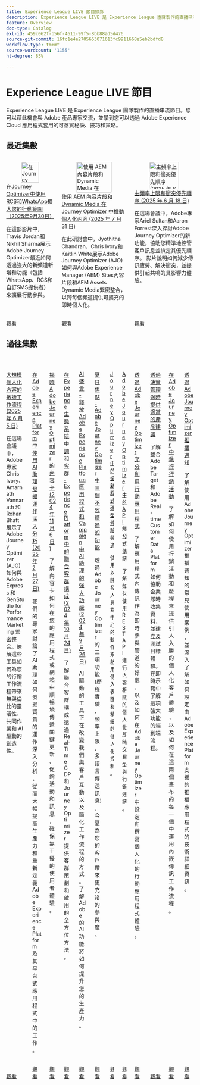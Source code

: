 ```yaml
---
title: Experience League LIVE 節目錄影
description: Experience League LIVE 是 Experience League 團隊製作的直播串流節目。您可以藉此機會與 Adobe 產品專家交流，並學到您可以透過 Adobe Experience Cloud 應用程式套用的可落實秘訣、技巧和策略。
feature: Overview
doc-type: Catalog
exl-id: 459c062f-b56f-4611-99f5-8bb88ad5d476
source-git-commit: 16fc1e4e2705663071613fc9911668e5eb2bdfd8
workflow-type: tm+mt
source-wordcount: '1155'
ht-degree: 85%

---
```


# Experience League LIVE 節目

Experience League LIVE 是 Experience League 團隊製作的直播串流節目。您可以藉此機會與 Adobe 產品專家交流，並學到您可以透過 Adobe Experience Cloud 應用程式套用的可落實秘訣、技巧和策略。

## 最近集數

<!-- CARDS
* https://experienceleague.adobe.com/en/docs/events/experience-league-live-recordings/episodes/exl-live-episode-09-30-25
    {title = Expand your mobile reach with RCS and WhatsApp in Journey Optimizer (September 30th 2025)}
    {description = IN this show Travis Jordan and Nikhil Sharma demonstrate how Adobe Journey Optimizer has recently expanded mobile engagement with powerful new channel additions and functionality, including WhatsApp, RCS, and Custom SMS Provider.}
* https://experienceleague.adobe.com/en/docs/events/experience-league-live-recordings/episodes/exl-live-episode-07-31-25
    {title = Fueling Personalized Content in Journey Optimizer with AEM Content Fragments and Dynamic Media (July 31 2025)}
    {description = In this session, Jyothitha Chandran, Chris Ivory, and Kaitlin White showcase how Adobe Journey Optimizer (AJO) integrates seamlessly with Adobe Experience Manager (AEM) Sites Content Fragments and AEM Assets Dynamic Media to deliver scalable, real-time personalization across every channel.}
* https://experienceleague.adobe.com/en/docs/events/experience-league-live-recordings/episodes/exl-live-episode-06-18-25
  {title = Master Frequency Capping & Conflict Prioritization (June 18, 2025)}
  {description = In this session, Adobe experts Ariel Sultan and Aaron Forrest dive into new features in Adobe Journey Optimizer to help you govern and prioritize customer messages with precision. They show how to reduce messaging fatigue, resolve conflicts, and deliver impactful experiences that resonate. }
-->
<!-- START CARDS HTML - DO NOT MODIFY BY HAND -->
<div class="columns">
    <div class="column is-half-tablet is-half-desktop is-one-third-widescreen" aria-label="Expand your mobile reach with RCS and WhatsApp in Journey Optimizer (September 30th 2025)">
        <div class="card" style="height: 100%; display: flex; flex-direction: column; height: 100%;">
            <div class="card-image">
                <figure class="image x-is-16by9">
                    <a href="https://experienceleague.adobe.com/en/docs/events/experience-league-live-recordings/episodes/exl-live-episode-09-30-25" title="在Journey Optimizer中使用RCS和WhatsApp擴大您的行動觸及率（2025年9月30日）" target="_blank" rel="referrer">
                        <img class="is-bordered-r-small" src="https://video.tv.adobe.com/v/3475370/?format=jpeg&nocache=1759532704698" alt="在Journey Optimizer中使用RCS和WhatsApp擴大您的行動觸及率（2025年9月30日）"
                             style="width: 100%; aspect-ratio: 16 / 9; object-fit: cover; overflow: hidden; display: block; margin: auto;">
                    </a>
                </figure>
            </div>
            <div class="card-content is-padded-small" style="display: flex; flex-direction: column; flex-grow: 1; justify-content: space-between;">
                <div class="top-card-content">
                    <p class="headline is-size-6 has-text-weight-bold">
                        <a href="https://experienceleague.adobe.com/en/docs/events/experience-league-live-recordings/episodes/exl-live-episode-09-30-25" target="_blank" rel="referrer" title="在Journey Optimizer中使用RCS和WhatsApp擴大您的行動觸及率（2025年9月30日）">在Journey Optimizer中使用RCS和WhatsApp擴大您的行動範圍（2025年9月30日）</a>
                    </p>
                    <p class="is-size-6">在這部影片中，Travis Jordan和Nikhil Sharma展示Adobe Journey Optimizer最近如何透過強大的新頻道新增和功能（包括WhatsApp、RCS和自訂SMS提供者）來擴展行動參與。</p>
                </div>
                <a href="https://experienceleague.adobe.com/en/docs/events/experience-league-live-recordings/episodes/exl-live-episode-09-30-25" target="_blank" rel="referrer" class="spectrum-Button spectrum-Button--outline spectrum-Button--primary spectrum-Button--sizeM" style="align-self: flex-start; margin-top: 1rem;">
                    <span class="spectrum-Button-label has-no-wrap has-text-weight-bold">觀看</span>
                </a>
            </div>
        </div>
    </div>
    <div class="column is-half-tablet is-half-desktop is-one-third-widescreen" aria-label="Fueling Personalized Content in Journey Optimizer with AEM Content Fragments and Dynamic Media (July 31 2025)">
        <div class="card" style="height: 100%; display: flex; flex-direction: column; height: 100%;">
            <div class="card-image">
                <figure class="image x-is-16by9">
                    <a href="https://experienceleague.adobe.com/zh-hant/docs/events/experience-league-live-recordings/episodes/exl-live-episode-07-31-25" title="使用 AEM 內容片段和 Dynamic Media 在 Journey Optimizer 中推動個人化內容 (2025 年 7 月 31 日)" target="_blank" rel="referrer">
                        <img class="is-bordered-r-small" src="https://video.tv.adobe.com/v/3470355/?format=jpeg&nocache=1759532704690" alt="使用 AEM 內容片段和 Dynamic Media 在 Journey Optimizer 中推動個人化內容 (2025 年 7 月 31 日)"
                             style="width: 100%; aspect-ratio: 16 / 9; object-fit: cover; overflow: hidden; display: block; margin: auto;">
                    </a>
                </figure>
            </div>
            <div class="card-content is-padded-small" style="display: flex; flex-direction: column; flex-grow: 1; justify-content: space-between;">
                <div class="top-card-content">
                    <p class="headline is-size-6 has-text-weight-bold">
                        <a href="https://experienceleague.adobe.com/zh-hant/docs/events/experience-league-live-recordings/episodes/exl-live-episode-07-31-25" target="_blank" rel="referrer" title="使用 AEM 內容片段和 Dynamic Media 在 Journey Optimizer 中推動個人化內容 (2025 年 7 月 31 日)">使用 AEM 內容片段和 Dynamic Media 在 Journey Optimizer 中推動個人化內容 (2025 年 7 月 31 日)</a>
                    </p>
                    <p class="is-size-6">在此研討會中，Jyothitha Chandran、Chris Ivory和Kaitlin White展示Adobe Journey Optimizer (AJO)如何與Adobe Experience Manager (AEM) Sites內容片段和AEM Assets Dynamic Media緊密整合，以跨每個頻道提供可擴充的即時個人化。</p>
                </div>
                <a href="https://experienceleague.adobe.com/zh-hant/docs/events/experience-league-live-recordings/episodes/exl-live-episode-07-31-25" target="_blank" rel="referrer" class="spectrum-Button spectrum-Button--outline spectrum-Button--primary spectrum-Button--sizeM" style="align-self: flex-start; margin-top: 1rem;">
                    <span class="spectrum-Button-label has-no-wrap has-text-weight-bold">觀看</span>
                </a>
            </div>
        </div>
    </div>
    <div class="column is-half-tablet is-half-desktop is-one-third-widescreen" aria-label="Master Frequency Capping & Conflict Prioritization (June 18, 2025)">
        <div class="card" style="height: 100%; display: flex; flex-direction: column; height: 100%;">
            <div class="card-image">
                <figure class="image x-is-16by9">
                    <a href="https://experienceleague.adobe.com/zh-hant/docs/events/experience-league-live-recordings/episodes/exl-live-episode-06-18-25" title="主頻率上限和衝突優先順序 (2025 年 6 月 18 日)" target="_blank" rel="referrer">
                        <img class="is-bordered-r-small" src="https://video.tv.adobe.com/v/3464052/?format=jpeg&nocache=1759532704704" alt="主頻率上限和衝突優先順序 (2025 年 6 月 18 日)"
                             style="width: 100%; aspect-ratio: 16 / 9; object-fit: cover; overflow: hidden; display: block; margin: auto;">
                    </a>
                </figure>
            </div>
            <div class="card-content is-padded-small" style="display: flex; flex-direction: column; flex-grow: 1; justify-content: space-between;">
                <div class="top-card-content">
                    <p class="headline is-size-6 has-text-weight-bold">
                        <a href="https://experienceleague.adobe.com/zh-hant/docs/events/experience-league-live-recordings/episodes/exl-live-episode-06-18-25" target="_blank" rel="referrer" title="主頻率上限和衝突優先順序 (2025 年 6 月 18 日)">主頻率上限和衝突優先順序 (2025 年 6 月 18 日)</a>
                    </p>
                    <p class="is-size-6">在這場會議中，Adobe專家Ariel Sultan和Aaron Forrest深入探討Adobe Journey Optimizer的新功能，協助您精準地控管客戶訊息並排定其優先順序。 影片說明如何減少傳訊疲勞、解決衝突，並提供引起共鳴的具影響力體驗。</p>
                </div>
                <a href="https://experienceleague.adobe.com/zh-hant/docs/events/experience-league-live-recordings/episodes/exl-live-episode-06-18-25" target="_blank" rel="referrer" class="spectrum-Button spectrum-Button--outline spectrum-Button--primary spectrum-Button--sizeM" style="align-self: flex-start; margin-top: 1rem;">
                    <span class="spectrum-Button-label has-no-wrap has-text-weight-bold">觀看</span>
                </a>
            </div>
        </div>
    </div>
</div>
<!-- END CARDS HTML - DO NOT MODIFY BY HAND -->



## 過往集數

<!-- CARDS
* https://experienceleague.adobe.com/en/docs/events/experience-league-live-recordings/episodes/exl-live-episode-40-2024-10-24
     {title = Agile Workflows for Personalized Content at Scale (June 05, 2025)}
     {description = In this session, Adobe experts Chris Ivory, Amarnath Vannarath, and Rohan Bhatt showcase how Adobe Journey Optimizer (AJO) seamlessly integrates with Adobe Express and GenStudio for Performance Marketing. Learn how these tools bring unparalleled flexibility, collaboration, and AI-powered creativity to your marketing workflows.}
* https://experienceleague.adobe.com/en/docs/events/experience-league-live-recordings/episodes/exl-live-episode-02-27-25
     {title = Unlocking operational insights with AI Assistant in Adobe Experience Platform (February 27, 2025)}
     {description = ur experts discussed how AI Assistant can unlock valuable operational insights, boosting productivity and redefining work in Adobe Experience Platform and its platform-based applications.}
* https://experienceleague.adobe.com/en/docs/events/experience-league-live-recordings/episodes/exl-live-episode-10-30-24
  {title = Unveiling Content Cards for Adobe Journey Optimizer (November 6, 2024)}
  {description = Learn how Content Cards deliver key updates, promotions, and messages seamlessly within your app or website, ensuring a non-intrusive user experience. }
* https://experienceleague.adobe.com/en/docs/events/experience-league-live-recordings/episodes/exl-live-episode-40-2024-10-24
     {title = Harmonize Audiences in Experience Ecosystems - Federated Audience Composition in Experience Platform (October 24, 2024)}
     {description = Learn about Federated Audience Composition provides a comprehensive approach to audience curation and activation with Real-Time CDP and Journey Optimizer.}
* https://experienceleague.adobe.com/en/docs/events/experience-league-live-recordings/episodes/exl-live-episode-09-26-24
    {title = AI Bash - Unlocking the Power of AI Assistant in Adobe Experience Platform Applications and Campaign (September 26, 2024)}
    {description = AI-driven tools are transforming the way we engage customers and streamline workflows. Learn how Adobe's AI capabilities will accelerate your productivity.}
* https://experienceleague.adobe.com/en/docs/events/experience-league-live-recordings/episodes/exl-live-episode-08-28-24 
* https://experienceleague.adobe.com/en/docs/events/experience-league-live-recordings/episodes/exl-live-episode-04-24-24
* https://experienceleague.adobe.com/docs/events/experience-league-live-recordings/episodes/exl-live-episode-8-23-23.html?lang=en 
* https://experienceleague.adobe.com/docs/events/experience-league-live-recordings/episodes/exl-live-episode-5-24-23.html?lang=en
* https://experienceleague.adobe.com/docs/events/experience-league-live-recordings/episodes/exl-live-episode-10-25-22.html?lang=en
  {description = Learn how integrating Adobe Target and Adobe Real-time Customer Data Platform can help businesses collect data in real time, and create and test targeted experiences. See the end to end process of this powerful capability in a live demonstration.}
* https://experienceleague.adobe.com/docs/events/experience-league-live-recordings/episodes/exl-live-episode-09-22-22.html?lang=en
    {description = Learn how to use both Campaigns and Journeys to deliver compelling personalized customer experiences and how the in-line messaging workflow is leveraged in each of these two canvases.}
* https://experienceleague.adobe.com/docs/events/experience-league-live-recordings/episodes/exl-live-episode-05-12-22.html?lang=en
    {description = Learn about the common use cases for push notification with Adobe Journey Optimizer and dive into the technical details on how to configure an app for Push powered by Adobe Experience Platform.}
-->
<!-- START CARDS HTML - DO NOT MODIFY BY HAND -->
<div class="columns">
    <div class="column is-half-tablet is-half-desktop is-one-third-widescreen" aria-label="Agile Workflows for Personalized Content at Scale (June 05, 2025)">
        <div class="card" style="height: 100%; display: flex; flex-direction: column; height: 100%;">
            <div class="card-image">
                <figure class="image x-is-16by9">
                    <a href="https://experienceleague.adobe.com/zh-hant/docs/events/experience-league-live-recordings/episodes/exl-live-episode-40-2024-10-24" title="大規模個人化內容的敏捷工作流程 (2025 年 6 月 5 日)" target="_blank" rel="referrer">
                        <img class="is-bordered-r-small" src="https://video.tv.adobe.com/v/3436457?format=jpeg&nocache=1759532705276" alt="大規模個人化內容的敏捷工作流程 (2025 年 6 月 5 日)"
                             style="width: 100%; aspect-ratio: 16 / 9; object-fit: cover; overflow: hidden; display: block; margin: auto;">
                    </a>
                </figure>
            </div>
            <div class="card-content is-padded-small" style="display: flex; flex-direction: column; flex-grow: 1; justify-content: space-between;">
                <div class="top-card-content">
                    <p class="headline is-size-6 has-text-weight-bold">
                        <a href="https://experienceleague.adobe.com/zh-hant/docs/events/experience-league-live-recordings/episodes/exl-live-episode-40-2024-10-24" target="_blank" rel="referrer" title="大規模個人化內容的敏捷工作流程 (2025 年 6 月 5 日)">大規模個人化內容的敏捷工作流程 (2025 年 6 月 5 日)</a>
                    </p>
                    <p class="is-size-6">在這場會議中，Adobe 專家 Chris Ivory、Amarnath Vannarath 和 Rohan Bhatt 展示了 Adobe Journey Optimizer (AJO) 如何與 Adobe Express 和 GenStudio for Performance Marketing 緊密整合。瞭解這些工具如何為您的行銷工作流程帶來無與倫比的靈活性、共同作業和 AI 驅動的創造性。</p>
                </div>
                <a href="https://experienceleague.adobe.com/zh-hant/docs/events/experience-league-live-recordings/episodes/exl-live-episode-40-2024-10-24" target="_blank" rel="referrer" class="spectrum-Button spectrum-Button--outline spectrum-Button--primary spectrum-Button--sizeM" style="align-self: flex-start; margin-top: 1rem;">
                    <span class="spectrum-Button-label has-no-wrap has-text-weight-bold">觀看</span>
                </a>
            </div>
        </div>
    </div>
    <div class="column is-half-tablet is-half-desktop is-one-third-widescreen" aria-label="Unlocking operational insights with AI Assistant in Adobe Experience Platform (February 27, 2025)">
        <div class="card" style="height: 100%; display: flex; flex-direction: column; height: 100%;">
            <div class="card-image">
                <figure class="image x-is-16by9">
                    <a href="https://experienceleague.adobe.com/zh-hant/docs/events/experience-league-live-recordings/episodes/exl-live-episode-02-27-25" title="在 Adobe Experience Platform 中使用 AI 助理發掘運作深入分析 (2025 年 2 月 27 日)" target="_blank" rel="referrer">
                        <img class="is-bordered-r-small" src="https://video.tv.adobe.com/v/3448635/?format=jpeg&nocache=1759532705318" alt="在 Adobe Experience Platform 中使用 AI 助理發掘運作深入分析 (2025 年 2 月 27 日)"
                             style="width: 100%; aspect-ratio: 16 / 9; object-fit: cover; overflow: hidden; display: block; margin: auto;">
                    </a>
                </figure>
            </div>
            <div class="card-content is-padded-small" style="display: flex; flex-direction: column; flex-grow: 1; justify-content: space-between;">
                <div class="top-card-content">
                    <p class="headline is-size-6 has-text-weight-bold">
                        <a href="https://experienceleague.adobe.com/zh-hant/docs/events/experience-league-live-recordings/episodes/exl-live-episode-02-27-25" target="_blank" rel="referrer" title="在 Adobe Experience Platform 中使用 AI 助理發掘運作深入分析 (2025 年 2 月 27 日)">在 Adobe Experience Platform 中使用 AI 助理發掘運作深入分析 (2025 年 2 月 27 日)</a>
                    </p>
                    <p class="is-size-6">我們的專家討論了 AI 助理如何發掘寶貴的運作深入分析，從而大幅提高生產力和重新定義 Adobe Experience Platform 及其平台式應用程式中的工作。</p>
                </div>
                <a href="https://experienceleague.adobe.com/zh-hant/docs/events/experience-league-live-recordings/episodes/exl-live-episode-02-27-25" target="_blank" rel="referrer" class="spectrum-Button spectrum-Button--outline spectrum-Button--primary spectrum-Button--sizeM" style="align-self: flex-start; margin-top: 1rem;">
                    <span class="spectrum-Button-label has-no-wrap has-text-weight-bold">觀看</span>
                </a>
            </div>
        </div>
    </div>
    <div class="column is-half-tablet is-half-desktop is-one-third-widescreen" aria-label="Unveiling Content Cards for Adobe Journey Optimizer (November 6, 2024)">
        <div class="card" style="height: 100%; display: flex; flex-direction: column; height: 100%;">
            <div class="card-image">
                <figure class="image x-is-16by9">
                    <a href="https://experienceleague.adobe.com/zh-hant/docs/events/experience-league-live-recordings/episodes/exl-live-episode-10-30-24" title="揭曉 Adobe Journey Optimizer 的內容卡 (2024 年 11 月 6 日)" target="_blank" rel="referrer">
                        <img class="is-bordered-r-small" src="https://video.tv.adobe.com/v/3436281/?format=jpeg&nocache=1759532705311" alt="揭曉 Adobe Journey Optimizer 的內容卡 (2024 年 11 月 6 日)"
                             style="width: 100%; aspect-ratio: 16 / 9; object-fit: cover; overflow: hidden; display: block; margin: auto;">
                    </a>
                </figure>
            </div>
            <div class="card-content is-padded-small" style="display: flex; flex-direction: column; flex-grow: 1; justify-content: space-between;">
                <div class="top-card-content">
                    <p class="headline is-size-6 has-text-weight-bold">
                        <a href="https://experienceleague.adobe.com/zh-hant/docs/events/experience-league-live-recordings/episodes/exl-live-episode-10-30-24" target="_blank" rel="referrer" title="揭曉 Adobe Journey Optimizer 的內容卡 (2024 年 11 月 6 日)">揭曉 Adobe Journey Optimizer 的內容卡 (2024 年 11 月 6 日)</a>
                    </p>
                    <p class="is-size-6">了解內容卡如何在您的應用程式或網站中順暢地傳遞關鍵更新、促銷活動和訊息，確保無干擾的使用者體驗。</p>
                </div>
                <a href="https://experienceleague.adobe.com/zh-hant/docs/events/experience-league-live-recordings/episodes/exl-live-episode-10-30-24" target="_blank" rel="referrer" class="spectrum-Button spectrum-Button--outline spectrum-Button--primary spectrum-Button--sizeM" style="align-self: flex-start; margin-top: 1rem;">
                    <span class="spectrum-Button-label has-no-wrap has-text-weight-bold">觀看</span>
                </a>
            </div>
        </div>
    </div>
    <div class="column is-half-tablet is-half-desktop is-one-third-widescreen" aria-label="Harmonize Audiences in Experience Ecosystems - Federated Audience Composition in Experience Platform (October 24, 2024)">
        <div class="card" style="height: 100%; display: flex; flex-direction: column; height: 100%;">
            <div class="card-image">
                <figure class="image x-is-16by9">
                    <a href="https://experienceleague.adobe.com/zh-hant/docs/events/experience-league-live-recordings/episodes/exl-live-episode-40-2024-10-24" title="在 Experience 生態系統中調和客群 - Experience Platform 中的聯合客群構成 (2024 年 10 月 24 日)" target="_blank" rel="referrer">
                        <img class="is-bordered-r-small" src="https://video.tv.adobe.com/v/3436457?format=jpeg&nocache=1759532705300" alt="在 Experience 生態系統中調和客群 - Experience Platform 中的聯合客群構成 (2024 年 10 月 24 日)"
                             style="width: 100%; aspect-ratio: 16 / 9; object-fit: cover; overflow: hidden; display: block; margin: auto;">
                    </a>
                </figure>
            </div>
            <div class="card-content is-padded-small" style="display: flex; flex-direction: column; flex-grow: 1; justify-content: space-between;">
                <div class="top-card-content">
                    <p class="headline is-size-6 has-text-weight-bold">
                        <a href="https://experienceleague.adobe.com/zh-hant/docs/events/experience-league-live-recordings/episodes/exl-live-episode-40-2024-10-24" target="_blank" rel="referrer" title="在 Experience 生態系統中調和客群 - Experience Platform 中的聯合客群構成 (2024 年 10 月 24 日)">在 Experience 生態系統中調和客群 - Experience Platform 中的聯合客群構成 (2024 年 10 月 24 日)</a>
                    </p>
                    <p class="is-size-6">了解聯合客群構成透過 Real-Time CDP 和 Journey Optimizer 提供客群策劃和啟用的全方位方法。</p>
                </div>
                <a href="https://experienceleague.adobe.com/zh-hant/docs/events/experience-league-live-recordings/episodes/exl-live-episode-40-2024-10-24" target="_blank" rel="referrer" class="spectrum-Button spectrum-Button--outline spectrum-Button--primary spectrum-Button--sizeM" style="align-self: flex-start; margin-top: 1rem;">
                    <span class="spectrum-Button-label has-no-wrap has-text-weight-bold">觀看</span>
                </a>
            </div>
        </div>
    </div>
    <div class="column is-half-tablet is-half-desktop is-one-third-widescreen" aria-label="AI Bash - Unlocking the Power of AI Assistant in Adobe Experience Platform Applications and Campaign (September 26, 2024)">
        <div class="card" style="height: 100%; display: flex; flex-direction: column; height: 100%;">
            <div class="card-image">
                <figure class="image x-is-16by9">
                    <a href="https://experienceleague.adobe.com/zh-hant/docs/events/experience-league-live-recordings/episodes/exl-live-episode-09-26-24" title="AI 盛會 - 釋放 Adobe Experience Platform 應用程式和 Campaign 中 AI 助理的強大功能 (2024 年 9 月 26 日)" target="_blank" rel="referrer">
                        <img class="is-bordered-r-small" src="https://video.tv.adobe.com/v/3434781/?format=jpeg&nocache=1759532705294" alt="AI 盛會 - 釋放 Adobe Experience Platform 應用程式和 Campaign 中 AI 助理的強大功能 (2024 年 9 月 26 日)"
                             style="width: 100%; aspect-ratio: 16 / 9; object-fit: cover; overflow: hidden; display: block; margin: auto;">
                    </a>
                </figure>
            </div>
            <div class="card-content is-padded-small" style="display: flex; flex-direction: column; flex-grow: 1; justify-content: space-between;">
                <div class="top-card-content">
                    <p class="headline is-size-6 has-text-weight-bold">
                        <a href="https://experienceleague.adobe.com/zh-hant/docs/events/experience-league-live-recordings/episodes/exl-live-episode-09-26-24" target="_blank" rel="referrer" title="AI 盛會 - 釋放 Adobe Experience Platform 應用程式和 Campaign 中 AI 助理的強大功能 (2024 年 9 月 26 日)">AI 盛會 - 釋放 Adobe Experience Platform 應用程式和 Campaign 中 AI 助理的強大功能 (2024 年 9 月 26 日)</a>
                    </p>
                    <p class="is-size-6">AI 驅動的工具正在改變我們與客戶互動以及簡化工作流程的方式。了解 Adobe 的 AI 功能將如何提升您的生產力。</p>
                </div>
                <a href="https://experienceleague.adobe.com/zh-hant/docs/events/experience-league-live-recordings/episodes/exl-live-episode-09-26-24" target="_blank" rel="referrer" class="spectrum-Button spectrum-Button--outline spectrum-Button--primary spectrum-Button--sizeM" style="align-self: flex-start; margin-top: 1rem;">
                    <span class="spectrum-Button-label has-no-wrap has-text-weight-bold">觀看</span>
                </a>
            </div>
        </div>
    </div>
    <div class="column is-half-tablet is-half-desktop is-one-third-widescreen" aria-label="Summer Spotlight - Three must try features in Adobe Journey Optimizer">
        <div class="card" style="height: 100%; display: flex; flex-direction: column; height: 100%;">
            <div class="card-image">
                <figure class="image x-is-16by9">
                    <a href="https://experienceleague.adobe.com/zh-hant/docs/events/experience-league-live-recordings/episodes/exl-live-episode-08-28-24" title="夏日焦點 - Adobe Journey Optimizer 中三個不容錯過的功能" target="_blank" rel="referrer">
                        <img class="is-bordered-r-small" src="https://video.tv.adobe.com/v/3433225/?format=jpeg&nocache=1759532705323" alt="夏日焦點 - Adobe Journey Optimizer 中三個不容錯過的功能"
                             style="width: 100%; aspect-ratio: 16 / 9; object-fit: cover; overflow: hidden; display: block; margin: auto;">
                    </a>
                </figure>
            </div>
            <div class="card-content is-padded-small" style="display: flex; flex-direction: column; flex-grow: 1; justify-content: space-between;">
                <div class="top-card-content">
                    <p class="headline is-size-6 has-text-weight-bold">
                        <a href="https://experienceleague.adobe.com/zh-hant/docs/events/experience-league-live-recordings/episodes/exl-live-episode-08-28-24" target="_blank" rel="referrer" title="夏日焦點 - Adobe Journey Optimizer 中三個不容錯過的功能">夏日焦點 - Adobe Journey Optimizer 中三個不容錯過的功能</a>
                    </p>
                    <p class="is-size-6">透過 Adobe Journey Optimizer 的三項功能 (歷程實驗、頻率上限、多語言傳送訊息)，今夏為您的客戶帶來更充裕的參與度。</p>
                </div>
                <a href="https://experienceleague.adobe.com/zh-hant/docs/events/experience-league-live-recordings/episodes/exl-live-episode-08-28-24" target="_blank" rel="referrer" class="spectrum-Button spectrum-Button--outline spectrum-Button--primary spectrum-Button--sizeM" style="align-self: flex-start; margin-top: 1rem;">
                    <span class="spectrum-Button-label has-no-wrap has-text-weight-bold">觀看</span>
                </a>
            </div>
        </div>
    </div>
    <div class="column is-half-tablet is-half-desktop is-one-third-widescreen" aria-label="New Code-Based Experience Channel in Journey Optimizer">
        <div class="card" style="height: 100%; display: flex; flex-direction: column; height: 100%;">
            <div class="card-image">
                <figure class="image x-is-16by9">
                    <a href="https://experienceleague.adobe.com/zh-hant/docs/events/experience-league-live-recordings/episodes/exl-live-episode-04-24-24" title="Journey Optimizer 的全新程式碼型體驗頻道" target="_blank" rel="referrer">
                        <img class="is-bordered-r-small" src="https://video.tv.adobe.com/v/3428095/?format=jpeg&nocache=1759532705305" alt="Journey Optimizer 的全新程式碼型體驗頻道"
                             style="width: 100%; aspect-ratio: 16 / 9; object-fit: cover; overflow: hidden; display: block; margin: auto;">
                    </a>
                </figure>
            </div>
            <div class="card-content is-padded-small" style="display: flex; flex-direction: column; flex-grow: 1; justify-content: space-between;">
                <div class="top-card-content">
                    <p class="headline is-size-6 has-text-weight-bold">
                        <a href="https://experienceleague.adobe.com/zh-hant/docs/events/experience-league-live-recordings/episodes/exl-live-episode-04-24-24" target="_blank" rel="referrer" title="Journey Optimizer 的全新程式碼型體驗頻道">Journey Optimizer 中的全新程式碼型體驗頻道</a>
                    </p>
                    <p class="is-size-6">使用以開發人員為中心的動作來啟用傳入表面和精細的個人化控制。</p>
                </div>
                <a href="https://experienceleague.adobe.com/zh-hant/docs/events/experience-league-live-recordings/episodes/exl-live-episode-04-24-24" target="_blank" rel="referrer" class="spectrum-Button spectrum-Button--outline spectrum-Button--primary spectrum-Button--sizeM" style="align-self: flex-start; margin-top: 1rem;">
                    <span class="spectrum-Button-label has-no-wrap has-text-weight-bold">觀看</span>
                </a>
            </div>
        </div>
    </div>
    <div class="column is-half-tablet is-half-desktop is-one-third-widescreen" aria-label="API Triggered Messaging in Adobe Journey Optimizer">
        <div class="card" style="height: 100%; display: flex; flex-direction: column; height: 100%;">
            <div class="card-image">
                <figure class="image x-is-16by9">
                    <a href="https://experienceleague.adobe.com/docs/events/experience-league-live-recordings/episodes/exl-live-episode-8-23-23.html?lang=zh-Hant" title="Adobe Journey Optimizer 中的 API 觸發式傳訊" target="_blank" rel="referrer">
                        <img class="is-bordered-r-small" src="https://video.tv.adobe.com/v/3422169/?format=jpeg&nocache=1759532705711" alt="Adobe Journey Optimizer 中的 API 觸發式傳訊"
                             style="width: 100%; aspect-ratio: 16 / 9; object-fit: cover; overflow: hidden; display: block; margin: auto;">
                    </a>
                </figure>
            </div>
            <div class="card-content is-padded-small" style="display: flex; flex-direction: column; flex-grow: 1; justify-content: space-between;">
                <div class="top-card-content">
                    <p class="headline is-size-6 has-text-weight-bold">
                        <a href="https://experienceleague.adobe.com/docs/events/experience-league-live-recordings/episodes/exl-live-episode-8-23-23.html?lang=zh-Hant" target="_blank" rel="referrer" title="Adobe Journey Optimizer 中的 API 觸發式傳訊">Adobe Journey Optimizer 中的 API 觸發式傳訊</a>
                    </p>
                    <p class="is-size-6">了解如何使用 REST API 進行內容相關的個人化即時交易型與行銷通訊。</p>
                </div>
                <a href="https://experienceleague.adobe.com/docs/events/experience-league-live-recordings/episodes/exl-live-episode-8-23-23.html?lang=zh-Hant" target="_blank" rel="referrer" class="spectrum-Button spectrum-Button--outline spectrum-Button--primary spectrum-Button--sizeM" style="align-self: flex-start; margin-top: 1rem;">
                    <span class="spectrum-Button-label has-no-wrap has-text-weight-bold">觀看</span>
                </a>
            </div>
        </div>
    </div>
    <div class="column is-half-tablet is-half-desktop is-one-third-widescreen" aria-label="Maximize your mobile app's potential with Adobe Journey Optimizer">
        <div class="card" style="height: 100%; display: flex; flex-direction: column; height: 100%;">
            <div class="card-image">
                <figure class="image x-is-16by9">
                    <a href="https://experienceleague.adobe.com/docs/events/experience-league-live-recordings/episodes/exl-live-episode-5-24-23.html?lang=zh-Hant" title="透過 Adobe Journey Optimizer 充分利用行動應用程式" target="_blank" rel="referrer">
                        <img class="is-bordered-r-small" src="https://video.tv.adobe.com/v/3419194/?format=jpeg&nocache=1759532705742" alt="透過 Adobe Journey Optimizer 充分利用行動應用程式"
                             style="width: 100%; aspect-ratio: 16 / 9; object-fit: cover; overflow: hidden; display: block; margin: auto;">
                    </a>
                </figure>
            </div>
            <div class="card-content is-padded-small" style="display: flex; flex-direction: column; flex-grow: 1; justify-content: space-between;">
                <div class="top-card-content">
                    <p class="headline is-size-6 has-text-weight-bold">
                        <a href="https://experienceleague.adobe.com/docs/events/experience-league-live-recordings/episodes/exl-live-episode-5-24-23.html?lang=zh-Hant" target="_blank" rel="referrer" title="透過 Adobe Journey Optimizer 充分利用行動應用程式">透過 Adobe Journey Optimizer 充分利用行動應用程式</a>
                    </p>
                    <p class="is-size-6">了解應用程式內傳訊作為即時參與管道的好處，以及如何在 Adobe Journey Optimizer 中設定和撰寫個人化的行動應用程式體驗。</p>
                </div>
                <a href="https://experienceleague.adobe.com/docs/events/experience-league-live-recordings/episodes/exl-live-episode-5-24-23.html?lang=zh-Hant" target="_blank" rel="referrer" class="spectrum-Button spectrum-Button--outline spectrum-Button--primary spectrum-Button--sizeM" style="align-self: flex-start; margin-top: 1rem;">
                    <span class="spectrum-Button-label has-no-wrap has-text-weight-bold">觀看</span>
                </a>
            </div>
        </div>
    </div>
    <div class="column is-half-tablet is-half-desktop is-one-third-widescreen" aria-label="Deliver the right offer at the right time with decision management">
        <div class="card" style="height: 100%; display: flex; flex-direction: column; height: 100%;">
            <div class="card-image">
                <figure class="image x-is-16by9">
                    <a href="https://experienceleague.adobe.com/docs/events/experience-league-live-recordings/episodes/exl-live-episode-10-25-22.html?lang=zh-Hant" title="透過決策管理適時提供適當的產品建議" target="_blank" rel="referrer">
                        <img class="is-bordered-r-small" src="https://video.tv.adobe.com/v/3410560/?format=jpeg&nocache=1759532705823" alt="透過決策管理適時提供適當的產品建議"
                             style="width: 100%; aspect-ratio: 16 / 9; object-fit: cover; overflow: hidden; display: block; margin: auto;">
                    </a>
                </figure>
            </div>
            <div class="card-content is-padded-small" style="display: flex; flex-direction: column; flex-grow: 1; justify-content: space-between;">
                <div class="top-card-content">
                    <p class="headline is-size-6 has-text-weight-bold">
                        <a href="https://experienceleague.adobe.com/docs/events/experience-league-live-recordings/episodes/exl-live-episode-10-25-22.html?lang=zh-Hant" target="_blank" rel="referrer" title="透過決策管理適時提供適當的產品建議">透過決策管理適時提供適當的產品建議</a>
                    </p>
                    <p class="is-size-6">了解整合 Adobe Target 和 Adobe Real-time Customer Data Platform 如何協助企業即時收集資料，並建立及測試目標體驗。在即時示範中了解這項強大功能的端到端流程。</p>
                </div>
                <a href="https://experienceleague.adobe.com/docs/events/experience-league-live-recordings/episodes/exl-live-episode-10-25-22.html?lang=zh-Hant" target="_blank" rel="referrer" class="spectrum-Button spectrum-Button--outline spectrum-Button--primary spectrum-Button--sizeM" style="align-self: flex-start; margin-top: 1rem;">
                    <span class="spectrum-Button-label has-no-wrap has-text-weight-bold">觀看</span>
                </a>
            </div>
        </div>
    </div>
    <div class="column is-half-tablet is-half-desktop is-one-third-widescreen" aria-label="Execute your campaigns in Adobe Journey Optimizer">
        <div class="card" style="height: 100%; display: flex; flex-direction: column; height: 100%;">
            <div class="card-image">
                <figure class="image x-is-16by9">
                    <a href="https://experienceleague.adobe.com/docs/events/experience-league-live-recordings/episodes/exl-live-episode-09-22-22.html?lang=zh-Hant" title="在 Adobe Journey Optimizer 中執行行銷活動" target="_blank" rel="referrer">
                        <img class="is-bordered-r-small" src="https://video.tv.adobe.com/v/3409504/?format=jpeg&nocache=1759532705781" alt="在 Adobe Journey Optimizer 中執行行銷活動"
                             style="width: 100%; aspect-ratio: 16 / 9; object-fit: cover; overflow: hidden; display: block; margin: auto;">
                    </a>
                </figure>
            </div>
            <div class="card-content is-padded-small" style="display: flex; flex-direction: column; flex-grow: 1; justify-content: space-between;">
                <div class="top-card-content">
                    <p class="headline is-size-6 has-text-weight-bold">
                        <a href="https://experienceleague.adobe.com/docs/events/experience-league-live-recordings/episodes/exl-live-episode-09-22-22.html?lang=zh-Hant" target="_blank" rel="referrer" title="在 Adobe Journey Optimizer 中執行行銷活動">在 Adobe Journey Optimizer 中執行行銷活動</a>
                    </p>
                    <p class="is-size-6">了解如何使用行銷活動和歷程來提供引人入勝的個人化客戶體驗，以及如何在這兩個畫布的每一個中運用內嵌傳訊工作流程。</p>
                </div>
                <a href="https://experienceleague.adobe.com/docs/events/experience-league-live-recordings/episodes/exl-live-episode-09-22-22.html?lang=zh-Hant" target="_blank" rel="referrer" class="spectrum-Button spectrum-Button--outline spectrum-Button--primary spectrum-Button--sizeM" style="align-self: flex-start; margin-top: 1rem;">
                    <span class="spectrum-Button-label has-no-wrap has-text-weight-bold">觀看</span>
                </a>
            </div>
        </div>
    </div>
    <div class="column is-half-tablet is-half-desktop is-one-third-widescreen" aria-label="Push notifications with Adobe Journey Optimizer">
        <div class="card" style="height: 100%; display: flex; flex-direction: column; height: 100%;">
            <div class="card-image">
                <figure class="image x-is-16by9">
                    <a href="https://experienceleague.adobe.com/docs/events/experience-league-live-recordings/episodes/exl-live-episode-05-12-22.html?lang=zh-Hant" title="透過 Adobe Journey Optimizer 推播通知" target="_blank" rel="referrer">
                        <img class="is-bordered-r-small" src="https://video.tv.adobe.com/v/342810/?format=jpeg&nocache=1759532705716" alt="透過 Adobe Journey Optimizer 推播通知"
                             style="width: 100%; aspect-ratio: 16 / 9; object-fit: cover; overflow: hidden; display: block; margin: auto;">
                    </a>
                </figure>
            </div>
            <div class="card-content is-padded-small" style="display: flex; flex-direction: column; flex-grow: 1; justify-content: space-between;">
                <div class="top-card-content">
                    <p class="headline is-size-6 has-text-weight-bold">
                        <a href="https://experienceleague.adobe.com/docs/events/experience-league-live-recordings/episodes/exl-live-episode-05-12-22.html?lang=zh-Hant" target="_blank" rel="referrer" title="透過 Adobe Journey Optimizer 推播通知">透過 Adobe Journey Optimizer 推播通知</a>
                    </p>
                    <p class="is-size-6">了解使用 Adobe Journey Optimizer 推播通知的常見使用案例，並深入了解如何設定由 Adobe Experience Platform 支援的推播應用程式的技術詳細資訊。</p>
                </div>
                <a href="https://experienceleague.adobe.com/docs/events/experience-league-live-recordings/episodes/exl-live-episode-05-12-22.html?lang=zh-Hant" target="_blank" rel="referrer" class="spectrum-Button spectrum-Button--outline spectrum-Button--primary spectrum-Button--sizeM" style="align-self: flex-start; margin-top: 1rem;">
                    <span class="spectrum-Button-label has-no-wrap has-text-weight-bold">觀看</span>
                </a>
            </div>
        </div>
    </div>
</div>
<!-- END CARDS HTML - DO NOT MODIFY BY HAND -->
